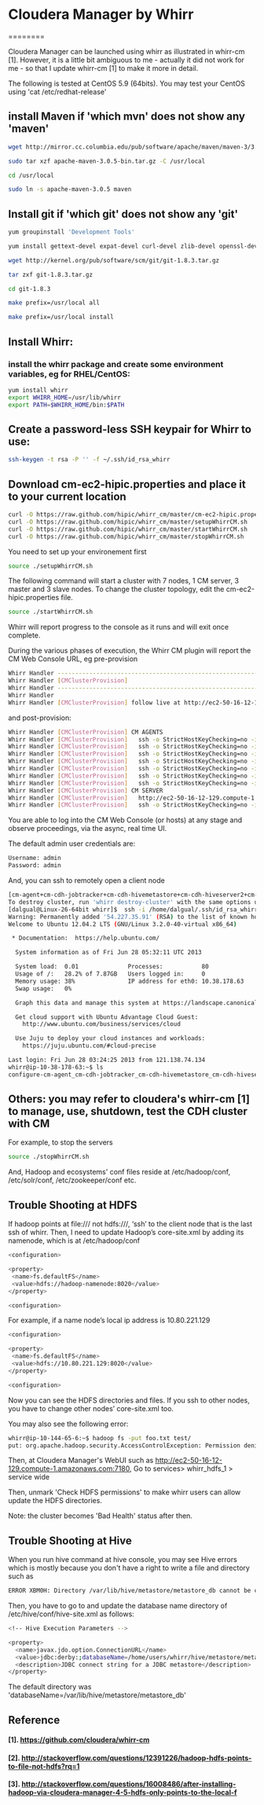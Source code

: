 # Cloudera Manager by Whirr
========

Cloudera Manager can be launched using whirr as illustrated in whirr-cm [1]. However, it is a little bit ambiguous to me - actually it did not work for me - so that I update whirr-cm [1] to make it more in detail.

The following is tested at CentOS 5.9 (64bits). You may test your CentOS using 'cat /etc/redhat-release'

## install Maven if 'which mvn' does not show any 'maven'

```bash
wget http://mirror.cc.columbia.edu/pub/software/apache/maven/maven-3/3.0.5/binaries/apache-maven-3.0.5-bin.tar.gz

sudo tar xzf apache-maven-3.0.5-bin.tar.gz -C /usr/local

cd /usr/local

sudo ln -s apache-maven-3.0.5 maven
```


## Install git if 'which git' does not show any 'git'

```bash
yum groupinstall 'Development Tools'

yum install gettext-devel expat-devel curl-devel zlib-devel openssl-devel

wget http://kernel.org/pub/software/scm/git/git-1.8.3.tar.gz

tar zxf git-1.8.3.tar.gz

cd git-1.8.3

make prefix=/usr/local all

make prefix=/usr/local install
```

## Install Whirr:

### install the whirr package and create some environment variables, eg for RHEL/CentOS:

```bash
yum install whirr
export WHIRR_HOME=/usr/lib/whirr
export PATH=$WHIRR_HOME/bin:$PATH
```

## Create a password-less SSH keypair for Whirr to use:

```bash
ssh-keygen -t rsa -P '' -f ~/.ssh/id_rsa_whirr
```

## Download cm-ec2-hipic.properties and place it to your current location

```bash
curl -O https://raw.github.com/hipic/whirr_cm/master/cm-ec2-hipic.properties
curl -O https://raw.github.com/hipic/whirr_cm/master/setupWhirrCM.sh    
curl -O https://raw.github.com/hipic/whirr_cm/master/startWhirrCM.sh
curl -O https://raw.github.com/hipic/whirr_cm/master/stopWhirrCM.sh
```
You need to set up your environement first
```bash
source ./setupWhirrCM.sh
```
The following command will start a cluster with 7 nodes, 1 CM server, 3 master and 3 slave nodes. To change the cluster topology, edit the cm-ec2-hipic.properties file.
```bash
source ./startWhirrCM.sh
```
Whirr will report progress to the console as it runs and will exit once complete.

During the various phases of execution, the Whirr CM plugin will report the CM Web Console URL, eg pre-provision

```bash
Whirr Handler -----------------------------------------------------------------
Whirr Handler [CMClusterProvision] 
Whirr Handler -----------------------------------------------------------------
Whirr Handler 
Whirr Handler [CMClusterProvision] follow live at http://ec2-50-16-12-129.compute-1.amazonaws.com:7180
```
and post-provision:

```bash
Whirr Handler [CMClusterProvision] CM AGENTS
Whirr Handler [CMClusterProvision]   ssh -o StrictHostKeyChecking=no -i /home/dalgual/.ssh/id_rsa_whirr whirr@23.22.38.202
Whirr Handler [CMClusterProvision]   ssh -o StrictHostKeyChecking=no -i /home/dalgual/.ssh/id_rsa_whirr whirr@23.23.48.115
Whirr Handler [CMClusterProvision]   ssh -o StrictHostKeyChecking=no -i /home/dalgual/.ssh/id_rsa_whirr whirr@50.16.12.129
Whirr Handler [CMClusterProvision]   ssh -o StrictHostKeyChecking=no -i /home/dalgual/.ssh/id_rsa_whirr whirr@50.16.36.169
Whirr Handler [CMClusterProvision]   ssh -o StrictHostKeyChecking=no -i /home/dalgual/.ssh/id_rsa_whirr whirr@54.226.54.19
Whirr Handler [CMClusterProvision]   ssh -o StrictHostKeyChecking=no -i /home/dalgual/.ssh/id_rsa_whirr whirr@54.226.90.179
Whirr Handler [CMClusterProvision]   ssh -o StrictHostKeyChecking=no -i /home/dalgual/.ssh/id_rsa_whirr whirr@54.227.35.91
Whirr Handler [CMClusterProvision] CM SERVER
Whirr Handler [CMClusterProvision]   http://ec2-50-16-12-129.compute-1.amazonaws.com:7180
Whirr Handler [CMClusterProvision]   ssh -o StrictHostKeyChecking=no -i /home/dalgual/.ssh/id_rsa_whirr whirr@50.16.12.129
```
You are able to log into the CM Web Console (or hosts) at any stage and observe proceedings, via the async, real time UI.

The default admin user credentials are:
```bash
Username: admin 
Password: admin 
```
And, you can ssh to remotely open a client node
```bash
[cm-agent+cm-cdh-jobtracker+cm-cdh-hivemetastore+cm-cdh-hiveserver2+cm-cdh-hcatalog+cm-cdh-impala-statestore+cm-cdh-hue-server+cm-cdh-hue-beeswaxserver+cm-cdh-sqoop-server+cm-cdh-zookeeper]: ssh -i /home/dalgual/.ssh/id_rsa_whirr -o "UserKnownHostsFile /dev/null" -o StrictHostKeyChecking=no whirr@54.227.35.91
To destroy cluster, run 'whirr destroy-cluster' with the same options used to launch it.
[dalgual@Linux-26-64bit whirr]$  ssh -i /home/dalgual/.ssh/id_rsa_whirr -o "UserKnownHostsFile /dev/null" -o StrictHostKeyChecking=no whirr@54.227.35.91
Warning: Permanently added '54.227.35.91' (RSA) to the list of known hosts.
Welcome to Ubuntu 12.04.2 LTS (GNU/Linux 3.2.0-40-virtual x86_64)

 * Documentation:  https://help.ubuntu.com/

  System information as of Fri Jun 28 05:32:11 UTC 2013

  System load:  0.01              Processes:           80
  Usage of /:   28.2% of 7.87GB   Users logged in:     0
  Memory usage: 38%               IP address for eth0: 10.38.178.63
  Swap usage:   0%

  Graph this data and manage this system at https://landscape.canonical.com/

  Get cloud support with Ubuntu Advantage Cloud Guest:
    http://www.ubuntu.com/business/services/cloud

  Use Juju to deploy your cloud instances and workloads:
    https://juju.ubuntu.com/#cloud-precise

Last login: Fri Jun 28 03:24:25 2013 from 121.138.74.134
whirr@ip-10-38-178-63:~$ ls
configure-cm-agent_cm-cdh-jobtracker_cm-cdh-hivemetastore_cm-cdh-hiveserver2_cm-cdh-hcatalog_cm-cdh-impala-statestore_cm-cdh-hue-server_cm-cdh-hue-beeswaxserver_cm-cdh-sqoop-server_cm-cdh-zookeeper
```
## Others: you may refer to cloudera's whirr-cm [1] to manage, use, shutdown, test the CDH cluster with CM

For example, to stop the servers
```bash
source ./stopWhirrCM.sh
```

And, Hadoop and ecosystems' conf files reside at /etc/hadoop/conf, /etc/solr/conf, /etc/zookeeper/conf etc.

## Trouble Shooting at HDFS

If hadoop points at file:/// not hdfs:///, ‘ssh’ to the client node that is the last ssh of whirr. Then, I need to update Hadoop’s core-site.xml by adding its namenode, which is at /etc/hadoop/conf

```bash
<configuration>

<property>
 <name>fs.defaultFS</name>
 <value>hdfs://hadoop-namenode:8020</value>
</property>

<configuration>
```

For example, if a name node’s local ip address is 10.80.221.129

```bash
<configuration>

<property>
 <name>fs.defaultFS</name>
 <value>hdfs://10.80.221.129:8020</value>
</property>

<configuration>
```

Now you can see the HDFS directories and files. If you ssh to other nodes, you have to change other nodes’ core-site.xml too.

You may also see the following error:
```bash
whirr@ip-10-144-65-6:~$ hadoop fs -put foo.txt test/ 
put: org.apache.hadoop.security.AccessControlException: Permission denied: user=root, access=WRITE, inode="":whirr:supergroup:rwxr-xr-x
```
Then, at Cloudera Manager's WebUI such as http://ec2-50-16-12-129.compute-1.amazonaws.com:7180, Go to services> whirr_hdfs_1 > service wide

Then, unmark 'Check HDFS permissions' to make whirr users can allow update the HDFS directories. 

Note: the cluster becomes 'Bad Health' status after then. 

## Trouble Shooting at Hive
When you run hive command at hive console, you may see Hive errors which is mostly because you don't have a right to write a file and directory such as

```bash
ERROR XBM0H: Directory /var/lib/hive/metastore/metastore_db cannot be created.
```

Then, you have to go to and update the database name directory of /etc/hive/conf/hive-site.xml as follows:

```bash
<!-- Hive Execution Parameters -->

<property>
  <name>javax.jdo.option.ConnectionURL</name>
  <value>jdbc:derby:;databaseName=/home/users/whirr/hive/metastore/metastore_db;create=true</value>
  <description>JDBC connect string for a JDBC metastore</description>
</property>
```
The default directory was 'databaseName=/var/lib/hive/metastore/metastore_db'

## Reference 
#### [1]. https://github.com/cloudera/whirr-cm
#### [2]. http://stackoverflow.com/questions/12391226/hadoop-hdfs-points-to-file-not-hdfs?rq=1
#### [3]. http://stackoverflow.com/questions/16008486/after-installing-hadoop-via-cloudera-manager-4-5-hdfs-only-points-to-the-local-f
